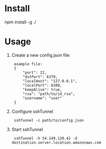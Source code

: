 # Install
npm install -g ./   

# Usage
1. Create a new config.json file: 

		example file:
		{
			"port": 22,
			"dstPort": 6379,
			"localHost": "127.0.0.1",
			"localPort": 6380,
			"keepAlive": true,
			"rsa": "path/to/id_rsa",
			"username": "user"
		}


2. Configure sshTunnel 

		sshTunnel -c path/to/config.json 

3. Start sshTunnel

		sshTunnel -h 54.149.120.41 -d destination.server.location.amazonaws.com


